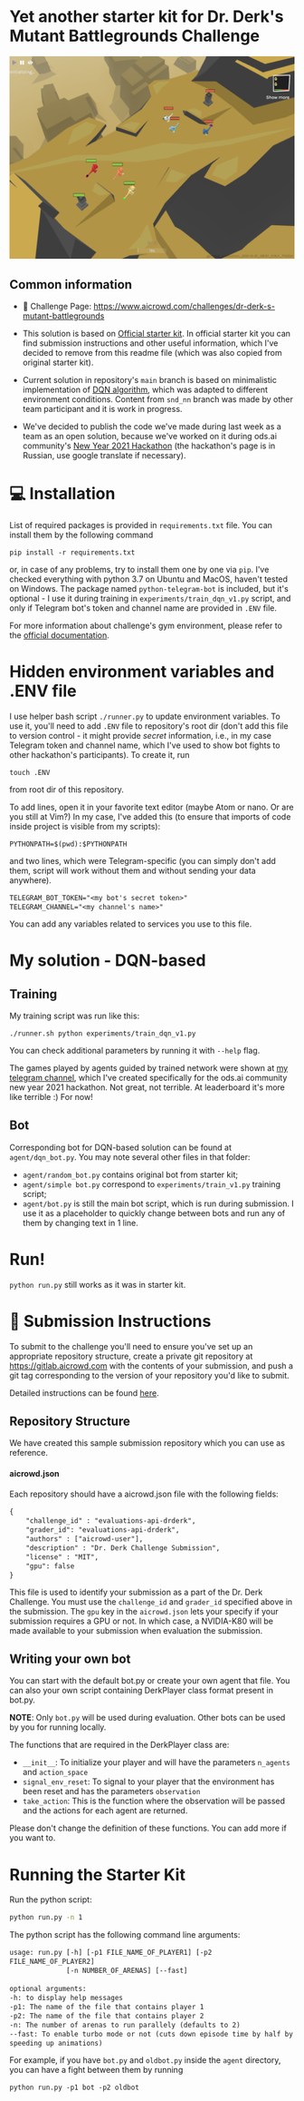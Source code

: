 # Yet another starter kit for Dr. Derk's Mutant Battlegrounds Challenge

![Derk Gym typical view](assets/example.png)

## Common information

 - 💪 Challenge Page: https://www.aicrowd.com/challenges/dr-derk-s-mutant-battlegrounds

- This solution is based on [Official starter kit](https://gitlab.aicrowd.com/dr-derk-s-mutant-battlegrounds/starter-kit). In official starter kit you can find submission instructions and other useful information, which I've decided to remove from this readme file (which was also copied from original starter kit).

- Current solution in repository's `main` branch is based on minimalistic implementation of [DQN algorithm](https://github.com/seungeunrho/minimalRL/blob/master/dqn.py), which was adapted to different environment conditions. Content from `snd_nn` branch was made by other team participant and it is work in progress.

- We've decided to publish the code we've made during last week as a team as an open solution, because we've worked on it during ods.ai community's [New Year 2021 Hackathon](https://ods.ai/competitions/pet_projects_2020) (the hackathon's page is in Russian, use google translate if necessary).

# 💻 Installation

List of required packages is provided in `requirements.txt` file. You can install them by the following command
```
pip install -r requirements.txt
```
or, in case of any problems, try to install them one by one via `pip`. I've checked everything with python 3.7 on Ubuntu and MacOS, haven't tested on Windows. The package named `python-telegram-bot` is included, but it's optional - I use it during training in `experiments/train_dqn_v1.py` script, and only if Telegram bot's token and channel name are provided in `.ENV` file.

For more information about challenge's gym environment, please refer to the [official documentation](http://docs.gym.derkgame.com/).

# Hidden environment variables and .ENV file

I use helper bash script `./runner.py` to update environment variables.
To use it, you'll need to add `.ENV` file to repository's root dir (don't add this file to version control - it might provide *secret* information, i.e., in my case Telegram token and channel name, which I've used to show bot fights to other hackathon's participants). To create it, run
```
touch .ENV
```
from root dir of this repository.

To add lines, open it in your favorite text editor (maybe Atom or nano. Or are you still at Vim?) In my case, I've added this (to ensure that imports of code inside project is visible from my scripts):
```
PYTHONPATH=$(pwd):$PYTHONPATH
```
and two lines, which were Telegram-specific (you can simply don't add them, script will work without them and without sending your data anywhere).
```
TELEGRAM_BOT_TOKEN="<my bot's secret token>"
TELEGRAM_CHANNEL="<my channel's name>"
```
You can add any variables related to services you use to this file.

# My solution - DQN-based

## Training

My training script was run like this:
```
./runner.sh python experiments/train_dqn_v1.py
```
You can check additional parameters by running it with `--help` flag.

The games played by agents guided by trained network were shown at [my telegram channel](https://t.me/experiment_runner9000), which I've created specifically for the ods.ai community new year 2021 hackathon. Not great, not terrible. At leaderboard it's more like terrible :) For now!

## Bot

Corresponding bot for DQN-based solution can be found at `agent/dqn_bot.py`. 
You may note several other files in that folder:

- `agent/random_bot.py` contains original bot from starter kit;
- `agent/simple bot.py` correspond to `experiments/train_v1.py` training script;
- `agent/bot.py` is still the main bot script, which is run during submission.
I use it as a placeholder to quickly change between bots and run any of them by changing text in 1 line.

# Run!

`python run.py` still works as it was in starter kit.

# 🚀 Submission Instructions

To submit to the challenge you'll need to ensure you've set up an appropriate repository structure, create a private git repository at https://gitlab.aicrowd.com with the contents of your submission, and push a git tag corresponding to the version of your repository you'd like to submit.

Detailed instructions can be found [here](https://www.aicrowd.com/challenges/dr-derks-mutant-battlegrounds/submissions/new).

## Repository Structure
We have created this sample submission repository which you can use as reference.

#### aicrowd.json
Each repository should have a aicrowd.json file with the following fields:

```
{
    "challenge_id" : "evaluations-api-drderk",
    "grader_id": "evaluations-api-drderk",
    "authors" : ["aicrowd-user"],
    "description" : "Dr. Derk Challenge Submission",
    "license" : "MIT",
    "gpu": false
}
```
This file is used to identify your submission as a part of the Dr. Derk Challenge.  You must use the `challenge_id` and `grader_id` specified above in the submission. The `gpu` key in the `aicrowd.json` lets your specify if your submission requires a GPU or not. In which case, a NVIDIA-K80 will be made available to your submission when evaluation the submission.

## Writing your own bot
You can start with the default bot.py or create your own agent that file. You can also your own script containing DerkPlayer class format present in bot.py.

**NOTE**: Only `bot.py` will be used during evaluation. Other bots can be used by you for running locally.

The functions that are required in the DerkPlayer class are:
* `__init__`: To initialize your player and will have the parameters `n_agents` and `action_space`
* `signal_env_reset`: To signal to your player that the environment has been reset and has the parameters `observation`
* `take_action`: This is the function where the observation will be passed and the actions for each agent are returned.

Please don't change the definition of these functions. You can add more if you want to.

# Running the Starter Kit
Run the python script:
```bash
python run.py -n 1
```

The python script has the following command line arguments: 
```console
usage: run.py [-h] [-p1 FILE_NAME_OF_PLAYER1] [-p2 FILE_NAME_OF_PLAYER2]
              [-n NUMBER_OF_ARENAS] [--fast]

optional arguments:
-h: to display help messages
-p1: The name of the file that contains player 1
-p2: The name of the file that contains player 2
-n: The number of arenas to run parallely (defaults to 2)
--fast: To enable turbo mode or not (cuts down episode time by half by speeding up animations)
```

For example, if you have `bot.py` and `oldbot.py` inside the `agent` directory, you can have a fight between them by running

```
python run.py -p1 bot -p2 oldbot
```
